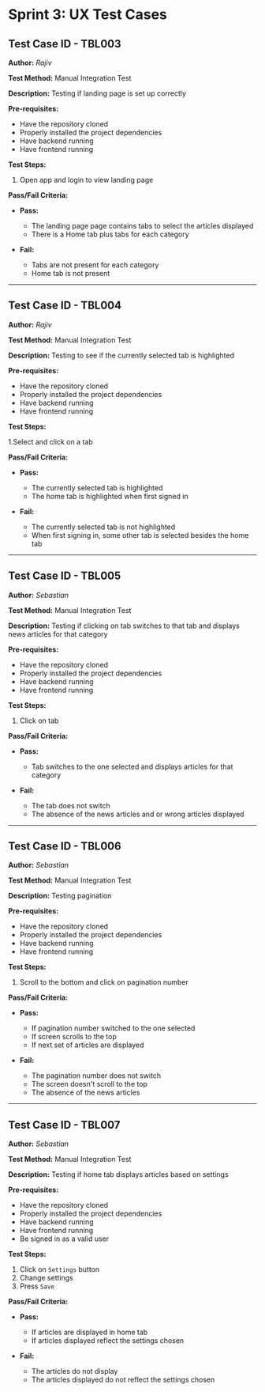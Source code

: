 # Sprint 3: UX Test Cases

## Test Case ID - TBL003

**Author:** _Rajiv_

**Test Method:** Manual Integration Test

**Description:** Testing if landing page is set up correctly

**Pre-requisites:**

- Have the repository cloned
- Properly installed the project dependencies
- Have backend running
- Have frontend running

**Test Steps:**

1. Open app and login to view landing page

**Pass/Fail Criteria:**

- **Pass:**

  - The landing page page contains tabs to select the articles displayed
  - There is a Home tab plus tabs for each category

- **Fail:**

  - Tabs are not present for each category
  - Home tab is not present

---

## Test Case ID - TBL004

**Author:** _Rajiv_

**Test Method:** Manual Integration Test

**Description:** Testing to see if the currently selected tab is highlighted

**Pre-requisites:**

- Have the repository cloned
- Properly installed the project dependencies
- Have backend running
- Have frontend running

**Test Steps:**

1.Select and click on a tab

**Pass/Fail Criteria:**

- **Pass:**

  - The currently selected tab is highlighted
  - The home tab is highlighted when first signed in

- **Fail:**

  - The currently selected tab is not highlighted
  - When first signing in, some other tab is selected besides the home tab

---

## Test Case ID - TBL005

**Author:** _Sebastian_

**Test Method:** Manual Integration Test

**Description:** Testing if clicking on tab switches to that tab and displays news articles for that category

**Pre-requisites:**

- Have the repository cloned
- Properly installed the project dependencies
- Have backend running
- Have frontend running

**Test Steps:**

1. Click on tab

**Pass/Fail Criteria:**

- **Pass:**

  - Tab switches to the one selected and displays articles for that category

- **Fail:**

  - The tab does not switch
  - The absence of the news articles and or wrong articles displayed

---

## Test Case ID - TBL006

**Author:** _Sebastian_

**Test Method:** Manual Integration Test

**Description:** Testing pagination

**Pre-requisites:**

- Have the repository cloned
- Properly installed the project dependencies
- Have backend running
- Have frontend running

**Test Steps:**

1. Scroll to the bottom and click on pagination number

**Pass/Fail Criteria:**

- **Pass:**

  - If pagination number switched to the one selected
  - If screen scrolls to the top
  - If next set of articles are displayed

- **Fail:**

  - The pagination number does not switch
  - The screen doesn't scroll to the top
  - The absence of the news articles

---

## Test Case ID - TBL007

**Author:** _Sebastian_

**Test Method:** Manual Integration Test

**Description:** Testing if home tab displays articles based on settings

**Pre-requisites:**

- Have the repository cloned
- Properly installed the project dependencies
- Have backend running
- Have frontend running
- Be signed in as a valid user

**Test Steps:**

1. Click on `Settings` button
2. Change settings
3. Press `Save`

**Pass/Fail Criteria:**

- **Pass:**

  - If articles are displayed in home tab
  - If articles displayed reflect the settings chosen

- **Fail:**

  - The articles do not display
  - The articles displayed do not reflect the settings chosen
